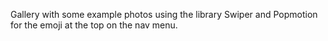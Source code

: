 Gallery with some example photos using the library Swiper and Popmotion for the emoji at the top on the nav menu.
